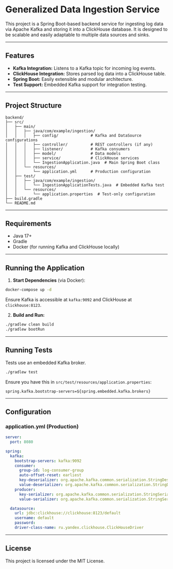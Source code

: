 # Generalized Data Ingestion Service

This project is a Spring Boot-based backend service for ingesting log data via Apache Kafka and storing it into a ClickHouse database. It is designed to be scalable and easily adaptable to multiple data sources and sinks.

---

## Features

* **Kafka Integration:** Listens to a Kafka topic for incoming log events.
* **ClickHouse Integration:** Stores parsed log data into a ClickHouse table.
* **Spring Boot:** Easily extensible and modular architecture.
* **Test Support:** Embedded Kafka support for integration testing.

---

## Project Structure

```
backend/
├── src/
│   ├── main/
│   │   ├── java/com/example/ingestion/
│   │   │   ├── config/              # Kafka and DataSource configurations
│   │   │   ├── controller/          # REST controllers (if any)
│   │   │   ├── listener/            # Kafka consumers
│   │   │   ├── model/               # Data models
│   │   │   ├── service/             # ClickHouse services
│   │   │   └── IngestionApplication.java  # Main Spring Boot class
│   │   └── resources/
│   │       └── application.yml      # Production configuration
│   ├── test/
│   │   ├── java/com/example/ingestion/
│   │   │   └── IngestionApplicationTests.java  # Embedded Kafka test
│   │   └── resources/
│   │       └── application.properties  # Test-only configuration
├── build.gradle
└── README.md
```

---

## Requirements

* Java 17+
* Gradle
* Docker (for running Kafka and ClickHouse locally)

---

## Running the Application

1. **Start Dependencies** (via Docker):

```bash
docker-compose up -d
```

Ensure Kafka is accessible at `kafka:9092` and ClickHouse at `clickhouse:8123`.

2. **Build and Run:**

```bash
./gradlew clean build
./gradlew bootRun
```

---

## Running Tests

Tests use an embedded Kafka broker.

```bash
./gradlew test
```

Ensure you have this in `src/test/resources/application.properties`:

```properties
spring.kafka.bootstrap-servers=${spring.embedded.kafka.brokers}
```

---

## Configuration

### application.yml (Production)

```yaml
server:
  port: 8080

spring:
  kafka:
    bootstrap-servers: kafka:9092
    consumer:
      group-id: log-consumer-group
      auto-offset-reset: earliest
      key-deserializer: org.apache.kafka.common.serialization.StringDeserializer
      value-deserializer: org.apache.kafka.common.serialization.StringDeserializer
    producer:
      key-serializer: org.apache.kafka.common.serialization.StringSerializer
      value-serializer: org.apache.kafka.common.serialization.StringSerializer

  datasource:
    url: jdbc:clickhouse://clickhouse:8123/default
    username: default
    password:
    driver-class-name: ru.yandex.clickhouse.ClickHouseDriver
```

---

## License

This project is licensed under the MIT License.
